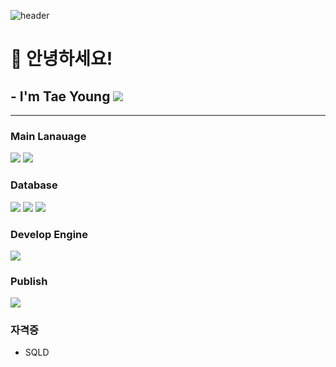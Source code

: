 <!-- info -->
![header](https://capsule-render.vercel.app/api?type=wave&color=auto&height=300&section=header&text=Welcome&fontSize=90)
# :wave: 안녕하세요!

## - I'm Tae Young <img src="https://img.shields.io/badge/Android App Developer-34A853?style=for-the-badge&logo=android&logoColor=white">

------
<!-- Language logo-->
### Main Lanauage
<img src="https://img.shields.io/badge/java-%23007396.svg?&style=for-the-badge&logo=java&logoColor=white" /> <img src="https://img.shields.io/badge/Kotlin-7F52FF?style=for-the-badge&logo=kotlin&logoColor=white" />

### Database
<img src="https://img.shields.io/badge/Firebase-DD2C00?style=for-the-badge&logo=firebase&logoColor=white" /> <img src="https://img.shields.io/badge/MySQL-4479A1?style=for-the-badge&logo=mysql&logoColor=white" /> <img src="https://img.shields.io/badge/SQLite-003B57?style=for-the-badge&logo=sqlite&logoColor=white" />

### Develop Engine
<img src="https://img.shields.io/badge/Android Studio-3DDC84?style=for-the-badge&logo=android studio&logoColor=white" />

### Publish
<img src="https://img.shields.io/badge/Play Store-4285F4?style=for-the-badge&logo=chrome web store&logoColor=white" />

### 자격증
- SQLD
